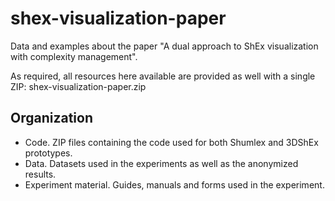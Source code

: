 # shex-visualization-paper
Data and examples about the paper "A dual approach to ShEx visualization with complexity management".

As required, all resources here available are provided as well with a single ZIP: shex-visualization-paper.zip 

## Organization

* Code. ZIP files containing the code used for both Shumlex and 3DShEx prototypes.
* Data. Datasets used in the experiments as well as the anonymized results.
* Experiment material. Guides, manuals and forms used in the experiment.

